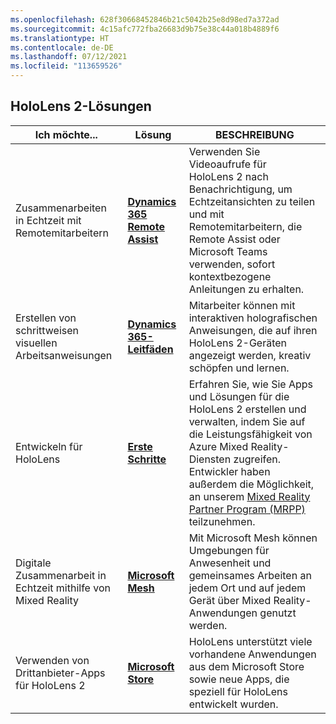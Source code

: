 ```yaml
---
ms.openlocfilehash: 628f30668452846b21c5042b25e8d98ed7a372ad
ms.sourcegitcommit: 4c15afc772fba26683d9b75e38c44a018b4889f6
ms.translationtype: HT
ms.contentlocale: de-DE
ms.lasthandoff: 07/12/2021
ms.locfileid: "113659526"
---
```

## <a name="hololens-2-solutions"></a>HoloLens 2-Lösungen

| Ich möchte... | Lösung | BESCHREIBUNG |  
|---------| ------------|------------|
| Zusammenarbeiten in Echtzeit mit Remotemitarbeitern | [**Dynamics 365 Remote Assist**](https://dynamics.microsoft.com/mixed-reality/remote-assist/) | Verwenden Sie Videoaufrufe für HoloLens 2 nach Benachrichtigung, um Echtzeitansichten zu teilen und mit Remotemitarbeitern, die Remote Assist oder Microsoft Teams verwenden, sofort kontextbezogene Anleitungen zu erhalten. | 
| Erstellen von schrittweisen visuellen Arbeitsanweisungen | [**Dynamics 365-Leitfäden**](https://dynamics.microsoft.com/mixed-reality/guides/capabilities/) | Mitarbeiter können mit interaktiven holografischen Anweisungen, die auf ihren HoloLens 2-Geräten angezeigt werden, kreativ schöpfen und lernen. |
| Entwickeln für HoloLens | [**Erste Schritte**](/windows/mixed-reality/develop/development?tabs=unity) | Erfahren Sie, wie Sie Apps und Lösungen für die HoloLens 2 erstellen und verwalten, indem Sie auf die Leistungsfähigkeit von Azure Mixed Reality-Diensten zugreifen. Entwickler haben außerdem die Möglichkeit, an unserem [Mixed Reality Partner Program (MRPP)](https://www.microsoft.com/hololens/mrpp) teilzunehmen. |
| Digitale Zusammenarbeit in Echtzeit mithilfe von Mixed Reality | [**Microsoft Mesh**](https://www.microsoft.com/mesh) | Mit Microsoft Mesh können Umgebungen für Anwesenheit und gemeinsames Arbeiten an jedem Ort und auf jedem Gerät über Mixed Reality-Anwendungen genutzt werden. |
| Verwenden von Drittanbieter-Apps für HoloLens 2 | [**Microsoft Store**](../holographic-store-apps.md) | HoloLens unterstützt viele vorhandene Anwendungen aus dem Microsoft Store sowie neue Apps, die speziell für HoloLens entwickelt wurden.
